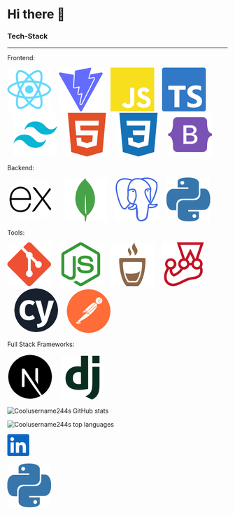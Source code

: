 # Hi there 👋

### Tech-Stack

---

Frontend:

<img src="icons/react.svg" alt="react">
<img style='margin-left:1em;' src="icons/vite.svg" alt="vite">
<img style='margin-left:1em;' src="icons/javascript.svg" alt="javascript">
<img style='margin-left:1em;' src="icons/typescript.svg" alt="typescript">
<img style='margin-left:1em;' src="icons/tailwindcss.svg" alt="tailwindcss">
<img style='margin-left:1em;' src="icons/html5.svg" alt="html5">
<img style='margin-left:1em;' src="icons/css3.svg" alt="css3">
<img style='margin-left:1em;' src="icons/bootstrap.svg" alt="bootstrap">

Backend:

<img style='background-color:white;border-radius:50%;padding-left:5px;padding-right:5px' src="icons/express.svg" alt="express">
<img style='margin-left:1em;' src="icons/mongodb.svg" alt="mongodb">
<img style='margin-left:1em;' src="icons/postgresql.svg" alt="postgresql">
<img style='margin-left:1em;' src="icons/python.svg" alt="python">

Tools:

<img src="icons/git.svg" alt="git">
<img style='margin-left:1em;' src="icons/nodedotjs.svg" alt="nodedotjs">
<img style='margin-left:1em;' src="icons/mocha.svg" alt="mocha">
<img style='margin-left:1em;' src="icons/jest.svg" alt="jest">
<img style='margin-left:1em;background-color:white;border-radius:50%;padding:2px' src="icons/cypress.svg" alt="cypress">
<img style='margin-left:1em;background-color:white;border-radius:50%' src="icons/postman.svg" alt="postman">

Full Stack Frameworks:

<img style='background-color:white;border-radius:50%;padding:2px' src="icons/nextdotjs.svg" alt="nextdotjs">
<img style='margin-left:1em;' src="icons/django.svg" alt="django">

![Coolusername244s GitHub stats](https://github-readme-stats.vercel.app/api?username=coolusername244&show_icons=true&include_all_commits=true&custom_title=My%20Stats&hide_rank=true&line_height=30&theme=tokyonight)

![Coolusername244s top languages](https://github-readme-stats.vercel.app/api/top-langs/?username=coolusername244&hide_progress=true&theme=tokyonight&line_height=30)

<svg style='height:50;width:50;fill:#0A66C2;'
 role="img" viewBox="0 0 24 24" xmlns="http://www.w3.org/2000/svg"><title>LinkedIn</title><path d="M20.447 20.452h-3.554v-5.569c0-1.328-.027-3.037-1.852-3.037-1.853 0-2.136 1.445-2.136 2.939v5.667H9.351V9h3.414v1.561h.046c.477-.9 1.637-1.85 3.37-1.85 3.601 0 4.267 2.37 4.267 5.455v6.286zM5.337 7.433c-1.144 0-2.063-.926-2.063-2.065 0-1.138.92-2.063 2.063-2.063 1.14 0 2.064.925 2.064 2.063 0 1.139-.925 2.065-2.064 2.065zm1.782 13.019H3.555V9h3.564v11.452zM22.225 0H1.771C.792 0 0 .774 0 1.729v20.542C0 23.227.792 24 1.771 24h20.451C23.2 24 24 23.227 24 22.271V1.729C24 .774 23.2 0 22.222 0h.003z"/></svg>

<!--
**coolusername244/coolusername244** is a ✨ _special_ ✨ repository because its `README.md` (this file) appears on your GitHub profile.

Here are some ideas to get you started:

- 🔭 I’m currently working on ...
- 🌱 I’m currently learning ...
- 👯 I’m looking to collaborate on ...
- 🤔 I’m looking for help with ...
- 💬 Ask me about ...
- 📫 How to reach me: ...
- 😄 Pronouns: ...
- ⚡ Fun fact: ...
-->

![python](icons/python.svg)
